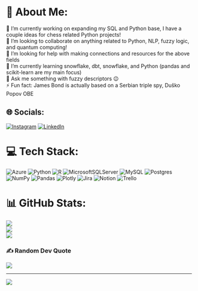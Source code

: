 # 💫 About Me:
🔭 I’m currently working on expanding my SQL and Python base, I have a couple ideas for chess related Python projects!<br>👯 I’m looking to collaborate on anything related to Python, NLP, fuzzy logic, and quantum computing!<br>🤝 I’m looking for help with making connections and resources for the above fields<br>🌱 I’m currently learning snowflake, dbt, snowflake, and Python (pandas and scikit-learn are my main focus)<br>💬 Ask me something with fuzzy descriptors 😉<br>⚡ Fun fact: James Bond is actually based on a Serbian triple spy, Duško Popov OBE


## 🌐 Socials:
[![Instagram](https://img.shields.io/badge/Instagram-%23E4405F.svg?logo=Instagram&logoColor=white)](https://instagram.com/gibinho.jr) [![LinkedIn](https://img.shields.io/badge/LinkedIn-%230077B5.svg?logo=linkedin&logoColor=white)](https://linkedin.com/in/filipgibarac) 

# 💻 Tech Stack:
![Azure](https://img.shields.io/badge/azure-%230072C6.svg?style=plastic&logo=azure-devops&logoColor=white) ![Python](https://img.shields.io/badge/python-3670A0?style=plastic&logo=python&logoColor=ffdd54) ![R](https://img.shields.io/badge/r-%23276DC3.svg?style=plastic&logo=r&logoColor=white) ![MicrosoftSQLServer](https://img.shields.io/badge/Microsoft%20SQL%20Sever-CC2927?style=plastic&logo=microsoft%20sql%20server&logoColor=white) ![MySQL](https://img.shields.io/badge/mysql-%2300f.svg?style=plastic&logo=mysql&logoColor=white) ![Postgres](https://img.shields.io/badge/postgres-%23316192.svg?style=plastic&logo=postgresql&logoColor=white) ![NumPy](https://img.shields.io/badge/numpy-%23013243.svg?style=plastic&logo=numpy&logoColor=white) ![Pandas](https://img.shields.io/badge/pandas-%23150458.svg?style=plastic&logo=pandas&logoColor=white) ![Plotly](https://img.shields.io/badge/Plotly-%233F4F75.svg?style=plastic&logo=plotly&logoColor=white) ![Jira](https://img.shields.io/badge/jira-%230A0FFF.svg?style=plastic&logo=jira&logoColor=white) ![Notion](https://img.shields.io/badge/Notion-%23000000.svg?style=plastic&logo=notion&logoColor=white) ![Trello](https://img.shields.io/badge/Trello-%23026AA7.svg?style=plastic&logo=Trello&logoColor=white)
# 📊 GitHub Stats:
![](https://github-readme-stats.vercel.app/api?username=gibarac-filip&theme=dark&hide_border=false&include_all_commits=true&count_private=true)<br/>
![](https://github-readme-streak-stats.herokuapp.com/?user=gibarac-filip&theme=dark&hide_border=false)<br/>
![](https://github-readme-stats.vercel.app/api/top-langs/?username=gibarac-filip&theme=dark&hide_border=false&include_all_commits=true&count_private=true&layout=compact)

### ✍️ Random Dev Quote
![](https://quotes-github-readme.vercel.app/api?type=horizontal&theme=radical)

---
[![](https://visitcount.itsvg.in/api?id=gibarac-filip&icon=0&color=0)](https://visitcount.itsvg.in)

<!-- Proudly created with GPRM ( https://gprm.itsvg.in ) -->
